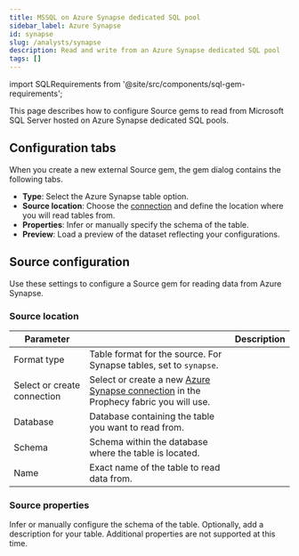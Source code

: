 ```yaml
---
title: MSSQL on Azure Synapse dedicated SQL pool
sidebar_label: Azure Synapse
id: synapse
slug: /analysts/synapse
description: Read and write from an Azure Synapse dedicated SQL pool
tags: []
---
```


import SQLRequirements from '@site/src/components/sql-gem-requirements';

<SQLRequirements
  execution_engine="Prophecy Automate"
  sql_package_name="Prophecy"
  sql_package_version="4.1.3+"
/>

This page describes how to configure Source gems to read from Microsoft SQL Server hosted on Azure Synapse dedicated SQL pools.

## Configuration tabs

When you create a new external Source gem, the gem dialog contains the following tabs.

- **Type**: Select the Azure Synapse table option.
- **Source location**: Choose the [connection](/administration/fabrics/prophecy-fabrics/connections/) and define the location where you will read tables from.
- **Properties**: Infer or manually specify the schema of the table.
- **Preview**: Load a preview of the dataset reflecting your configurations.

## Source configuration

Use these settings to configure a Source gem for reading data from Azure Synapse.

### Source location

| Parameter                   |                                                                                                                                                      | Description |
| --------------------------- | ---------------------------------------------------------------------------------------------------------------------------------------------------- | ----------- |
| Format type                 | Table format for the source. For Synapse tables, set to `synapse`.                                                                                   |
| Select or create connection | Select or create a new [Azure Synapse connection](/administration/fabrics/prophecy-fabrics/connections/synapse) in the Prophecy fabric you will use. |
| Database                    | Database containing the table you want to read from.                                                                                                 |
| Schema                      | Schema within the database where the table is located.                                                                                               |
| Name                        | Exact name of the table to read data from.                                                                                                           |

### Source properties

Infer or manually configure the schema of the table. Optionally, add a description for your table. Additional properties are not supported at this time.
